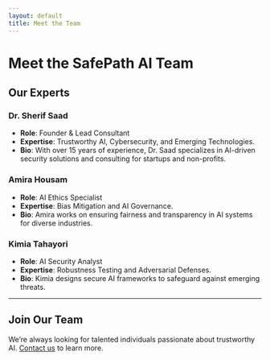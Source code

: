 ```yaml
---
layout: default
title: Meet the Team
---
```


# Meet the SafePath AI Team

## Our Experts

### Dr. Sherif Saad
- **Role**: Founder & Lead Consultant  
- **Expertise**: Trustworthy AI, Cybersecurity, and Emerging Technologies.  
- **Bio**: With over 15 years of experience, Dr. Saad specializes in AI-driven security solutions and consulting for startups and non-profits.

### Amira Housam
- **Role**: AI Ethics Specialist  
- **Expertise**: Bias Mitigation and AI Governance.  
- **Bio**: Amira works on ensuring fairness and transparency in AI systems for diverse industries.

### Kimia Tahayori
- **Role**: AI Security Analyst  
- **Expertise**: Robustness Testing and Adversarial Defenses.  
- **Bio**: Kimia designs secure AI frameworks to safeguard against emerging threats.

---

## Join Our Team
We’re always looking for talented individuals passionate about trustworthy AI. [Contact us](contact.md) to learn more.
